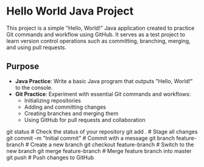 # Hello World Java Project

This project is a simple "Hello, World!" Java application created to practice Git commands and workflow using GitHub. It serves as a test project to learn version control operations such as committing, branching, merging, and using pull requests.

## Purpose

- **Java Practice**: Write a basic Java program that outputs "Hello, World!" to the console.
- **Git Practice**: Experiment with essential Git commands and workflows:
  - Initializing repositories
  - Adding and committing changes
  - Creating branches and merging them
  - Using GitHub for pull requests and collaboration

git status        # Check the status of your repository
git add .         # Stage all changes
git commit -m "Initial commit"  # Commit with a message
git branch feature-branch       # Create a new branch
git checkout feature-branch     # Switch to the new branch
git merge feature-branch        # Merge feature branch into master
git push                        # Push changes to GitHub
